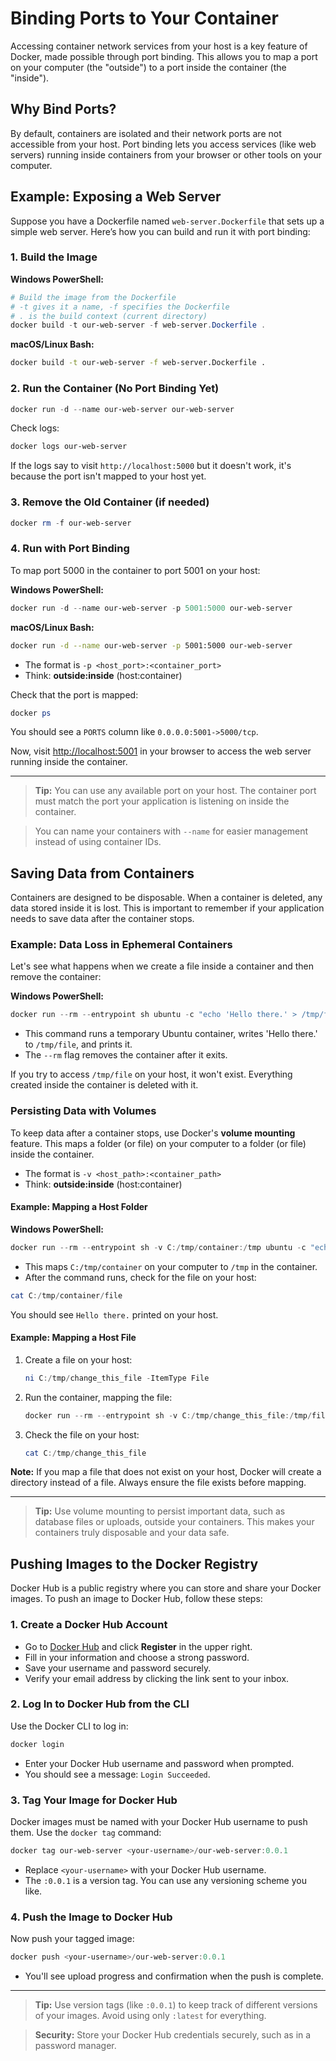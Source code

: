 # Binding Ports to Your Container

Accessing container network services from your host is a key feature of Docker, made possible through port binding. This allows you to map a port on your computer (the "outside") to a port inside the container (the "inside").

## Why Bind Ports?

By default, containers are isolated and their network ports are not accessible from your host. Port binding lets you access services (like web servers) running inside containers from your browser or other tools on your computer.

## Example: Exposing a Web Server

Suppose you have a Dockerfile named `web-server.Dockerfile` that sets up a simple web server. Here’s how you can build and run it with port binding:

### 1. Build the Image

**Windows PowerShell:**

```powershell
# Build the image from the Dockerfile
# -t gives it a name, -f specifies the Dockerfile
# . is the build context (current directory)
docker build -t our-web-server -f web-server.Dockerfile .
```

**macOS/Linux Bash:**

```bash
docker build -t our-web-server -f web-server.Dockerfile .
```

### 2. Run the Container (No Port Binding Yet)

```powershell
docker run -d --name our-web-server our-web-server
```

Check logs:

```powershell
docker logs our-web-server
```

If the logs say to visit `http://localhost:5000` but it doesn't work, it's because the port isn't mapped to your host yet.

### 3. Remove the Old Container (if needed)

```powershell
docker rm -f our-web-server
```

### 4. Run with Port Binding

To map port 5000 in the container to port 5001 on your host:

**Windows PowerShell:**

```powershell
docker run -d --name our-web-server -p 5001:5000 our-web-server
```

**macOS/Linux Bash:**

```bash
docker run -d --name our-web-server -p 5001:5000 our-web-server
```

- The format is `-p <host_port>:<container_port>`
- Think: **outside:inside** (host:container)

Check that the port is mapped:

```powershell
docker ps
```

You should see a `PORTS` column like `0.0.0.0:5001->5000/tcp`.

Now, visit [http://localhost:5001](http://localhost:5001) in your browser to access the web server running inside the container.

---

> **Tip:** You can use any available port on your host. The container port must match the port your application is listening on inside the container.

> You can name your containers with `--name` for easier management instead of using container IDs.

## Saving Data from Containers

Containers are designed to be disposable. When a container is deleted, any data stored inside it is lost. This is important to remember if your application needs to save data after the container stops.

### Example: Data Loss in Ephemeral Containers

Let's see what happens when we create a file inside a container and then remove the container:

**Windows PowerShell:**

```powershell
docker run --rm --entrypoint sh ubuntu -c "echo 'Hello there.' > /tmp/file && cat /tmp/file"
```

- This command runs a temporary Ubuntu container, writes 'Hello there.' to `/tmp/file`, and prints it.
- The `--rm` flag removes the container after it exits.

If you try to access `/tmp/file` on your host, it won't exist. Everything created inside the container is deleted with it.

### Persisting Data with Volumes

To keep data after a container stops, use Docker's **volume mounting** feature. This maps a folder (or file) on your computer to a folder (or file) inside the container.

- The format is `-v <host_path>:<container_path>`
- Think: **outside:inside** (host:container)

#### Example: Mapping a Host Folder

**Windows PowerShell:**

```powershell
docker run --rm --entrypoint sh -v C:/tmp/container:/tmp ubuntu -c "echo 'Hello there.' > /tmp/file && cat /tmp/file"
```

- This maps `C:/tmp/container` on your computer to `/tmp` in the container.
- After the command runs, check for the file on your host:

```powershell
cat C:/tmp/container/file
```

You should see `Hello there.` printed on your host.

#### Example: Mapping a Host File

1. Create a file on your host:

    ```powershell
    ni C:/tmp/change_this_file -ItemType File
    ```

2. Run the container, mapping the file:

    ```powershell
    docker run --rm --entrypoint sh -v C:/tmp/change_this_file:/tmp/file ubuntu -c "echo 'Changed!' > /tmp/file"
    ```

3. Check the file on your host:

    ```powershell
    cat C:/tmp/change_this_file
    ```

**Note:** If you map a file that does not exist on your host, Docker will create a directory instead of a file. Always ensure the file exists before mapping.

---

> **Tip:** Use volume mounting to persist important data, such as database files or uploads, outside your containers. This makes your containers truly disposable and your data safe.

## Pushing Images to the Docker Registry

Docker Hub is a public registry where you can store and share your Docker images. To push an image to Docker Hub, follow these steps:

### 1. Create a Docker Hub Account

- Go to [Docker Hub](https://hub.docker.com/) and click **Register** in the upper right.
- Fill in your information and choose a strong password.
- Save your username and password securely.
- Verify your email address by clicking the link sent to your inbox.

### 2. Log In to Docker Hub from the CLI

Use the Docker CLI to log in:

```powershell
docker login
```

- Enter your Docker Hub username and password when prompted.
- You should see a message: `Login Succeeded`.

### 3. Tag Your Image for Docker Hub

Docker images must be named with your Docker Hub username to push them. Use the `docker tag` command:

```powershell
docker tag our-web-server <your-username>/our-web-server:0.0.1
```

- Replace `<your-username>` with your Docker Hub username.
- The `:0.0.1` is a version tag. You can use any versioning scheme you like.

### 4. Push the Image to Docker Hub

Now push your tagged image:

```powershell
docker push <your-username>/our-web-server:0.0.1
```

- You'll see upload progress and confirmation when the push is complete.

---

> **Tip:** Use version tags (like `:0.0.1`) to keep track of different versions of your images. Avoid using only `:latest` for everything.

> **Security:** Store your Docker Hub credentials securely, such as in a password manager.
